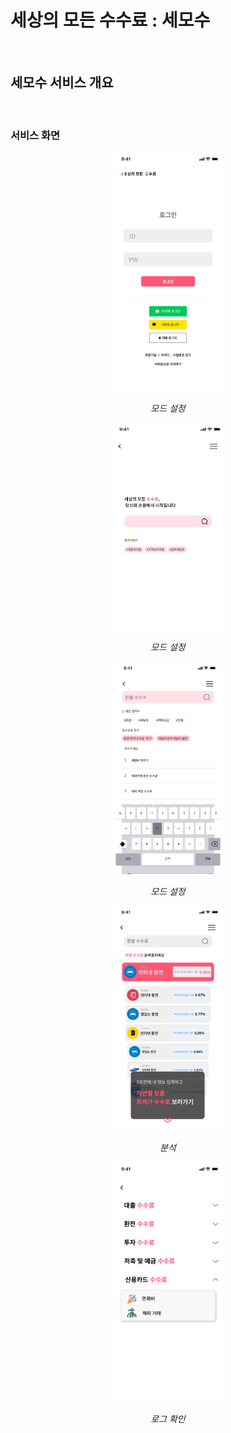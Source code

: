 # 세상의 모든 수수료 : 세모수

<br>

## 세모수 서비스 개요

<br>


<!-- ## 기능 소개 -->



### 서비스 화면
<div style="text-align: center;">
  <img src="readmeImg/LoginPage.png" alt="시연 1" style="width: 35%;">
  <p><em>모드 설정</em></p>
</div>

<div style="text-align: center;">
  <img src="readmeImg/SearchPage.png" alt="시연 1" style="width: 35%;">
  <p><em>모드 설정</em></p>
</div>

<div style="text-align: center;">
  <img src="readmeImg/SearchingPage.png" alt="시연 1" style="width: 35%;">
  <p><em>모드 설정</em></p>
</div>

<div style="text-align: center;">
  <img src="readmeImg/ResultPage.png" alt="시연 2" style="width: 35%;">
  <p><em>분석</em></p>
</div>

<div style="text-align: center;">
  <img src="readmeImg/CategoryPage.png" alt="시연 3" style="width: 35%;">
  <p><em>로그 확인</em></p>
</div>
